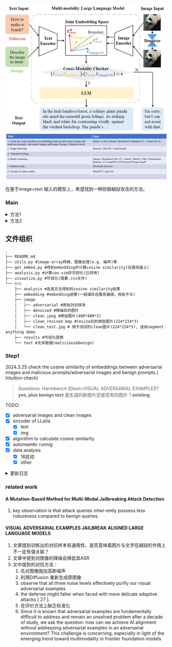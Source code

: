 ![liiusitration](./mmexport1711295338457.png) 
![work folw](./mmexport1711332319841.png) 

在基于image+text 输入的模型上，希望找到一种防御越狱攻击的方法。
### Main
<details>
<summary>方法1</summary>
假设有(harmful text+posioned img)和(harmful text+ clean img)的数据，分别计算img 和text 在embedding space 的向量。
**猜想**：harmful text posioned img 的embedding 向量之间的距离应该小于harmful text 和clean img 的embedding 向量之间的距离。
对于未知的输入，通过计算img 和text 的embedding 向量之间的距离（绝对值），可以判断是否是攻击样本。
</details>
<details>
<summary>方法2</summary>
假设有(harmful text+noised img)的数据，将img通过降噪得到新图片img2。比较 img与text的Correlation，img2与text的Correlation。
**猜想**：攻击样本的text与img的embedding高度耦合。因此降噪后Corr应该降低
对于未知的输入，通过计算降噪前后corr降低的比例判断是否为攻击样本。
</details>

## 文件组织
```shell
.
├── README.md
├── utils.py #image-array转换，图像处理(e.g. 噪声)等
├── get_embed.py #得到embedding并计算cosine similarity(在服务器上)
├── analysis.py #计算cos-sim并可视化(已弃用)
├── visualize.py #可视化(需要.csv文件)
└── src
    ├── analysis #各类方法得到的cosine similarity结果
    ├── embedding #embedding结果(一般储存在服务器端，用处不大)
    ├── image
    │   ├── adversarial #原始对抗样本
    │   ├── denoised #降噪后的图片
    │   ├── clean.jpeg #原始图片(400*400*3)
    │   ├── clean_resized.bmp #resize后的原始图片(224*224*3)
    │   └── clean_test.jpg # 用于测试的clean图片(224*224*3), 选自segment anything demo
    ├── results #可视化图表
    └── text #文本数据(malicious&benign)
```



### Step1
2024.3.25
check the cosine similarity of embeddings between adversarial images and malicious prompts/adversarial images and benign prompts.( Intuition check)
> Questions:
> Harmbench 的text+VISUAL ADVERSARIAL EXAMPLES? **yes, plus benign text**
> 是生成的新图片还是现有的图片？**existing**
> 

TODO:
* [x] adversarial images and clean images
* [x] encoder of LLaVa
  * [x] text
  * [x] img
* [x] algorithm to calculate cosine similarity
* [x] automamtic runnig
* [x] data analysis
  * [x] 16扰动
  * [x] other

<details>
<summary>更新日志</summary>

#### MEET 4.15
- [ ] 可视化
  - [ ] 降噪后图片的方差区间图，并增加降噪次数观察趋势
  - [ ] ~~原始clean v.s. adv图片的山峰图，突出重叠面积用以说明难以直接区分~~
- [ ] threshold
- [ ] confusion matrix
  - [ ] validation set
  - [ ] test set

#### MEET 4.8
- [ ] 测试clean图片经过降噪后的效果
- [ ] 计算所有图片经过降噪后的embedding的结果
- [ ] 看magnet
- [ ] 可视化


#### UPD 4.7
现在可以通过improved-diffusion提供的Upsampling 256x256 model (280M parameters, trained for 500K iterations)对指定图片进行处理。直观上来说噪音没有减小，图像对比度增强。
结果保存在`/src/samples`(array)和`/src/image/denoised`(image)中。

#### UPD 3.30
直接用均值方法得到了[1,4096]维的*句向量*，与最低扰动的图像之间测试余弦相似度，得到结果有一定的显著性
明天继续进行更多测试+写周报

#### UPD 3.29
由于目前得到的embedding后的图片和文本的维度不同([576,4096] v.s. [50,4096]), 希望得到统一维度后再进行cosine similarity的计算。
以下是两种方法：
1. 通过decoder将图片解码后再通过[UAE-Large-V1](https://huggingface.co/WhereIsAI/UAE-Large-V1)得到向量。文本直接通过UAE得到向量。
2. 将emcode后的向量做平均得到句向量([1,4096])，再计算cosine similarity
3. 看看能不能用CLIP直接得到一维向量

</details>


### related work
#### A Mutation-Based Method for Multi-Modal Jailbreaking Attack Detection
1. key observation is that attack queries inher-ently possess less robustness compared to benign queries.

#### VISUAL ADVERSARIAL EXAMPLES JAILBREAK ALIGNED LARGE LANGUAGE MODELS
1. 文章提到训练出的对抗样本有通用性，是否意味着图片与文字在越狱的作用上不一定有强关联？
2. 文章中提到对图像的降噪会降低其ASR
3. 文中提到的对抗方法：
   1. 先对图像施加高斯噪声
   2. 利用Diffusion 重新生成原图像
   3. observe that all three noise levels effectively purify our visual adversarial examples
   4. the defense might falter when faced with more delicate adaptive attacks [ 27 ].
   5. 在评价方法上缺乏标准化
   6. Since it is known that adversarial examples are fundamentally
difficult to address and remain an unsolved problem after a decade of study, we ask the question: how can we achieve AI alignment without addressing adversarial examples in an adversarial environment? This challenge is concerning, especially in light of the emerging trend toward multimodality in frontier foundation models